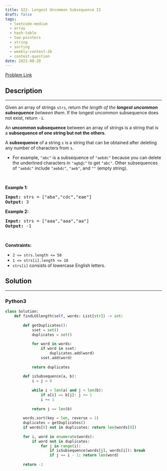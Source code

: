 ```yaml
---
title: 522. Longest Uncommon Subsequence II
draft: false
tags: 
  - leetcode-medium
  - array
  - hash-table
  - two-pointers
  - string
  - sorting
  - weekly-contest-26
  - contest-question
date: 2021-08-28
---
```


[Problem Link](https://leetcode.com/problems/longest-uncommon-subsequence-ii/)

## Description

---
<p>Given an array of strings <code>strs</code>, return <em>the length of the <strong>longest uncommon subsequence</strong> between them</em>. If the longest uncommon subsequence does not exist, return <code>-1</code>.</p>

<p>An <strong>uncommon subsequence</strong> between an array of strings is a string that is a <strong>subsequence of one string but not the others</strong>.</p>

<p>A <strong>subsequence</strong> of a string <code>s</code> is a string that can be obtained after deleting any number of characters from <code>s</code>.</p>

<ul>
	<li>For example, <code>&quot;abc&quot;</code> is a subsequence of <code>&quot;aebdc&quot;</code> because you can delete the underlined characters in <code>&quot;a<u>e</u>b<u>d</u>c&quot;</code> to get <code>&quot;abc&quot;</code>. Other subsequences of <code>&quot;aebdc&quot;</code> include <code>&quot;aebdc&quot;</code>, <code>&quot;aeb&quot;</code>, and <code>&quot;&quot;</code> (empty string).</li>
</ul>

<p>&nbsp;</p>
<p><strong class="example">Example 1:</strong></p>
<pre><strong>Input:</strong> strs = ["aba","cdc","eae"]
<strong>Output:</strong> 3
</pre><p><strong class="example">Example 2:</strong></p>
<pre><strong>Input:</strong> strs = ["aaa","aaa","aa"]
<strong>Output:</strong> -1
</pre>
<p>&nbsp;</p>
<p><strong>Constraints:</strong></p>

<ul>
	<li><code>2 &lt;= strs.length &lt;= 50</code></li>
	<li><code>1 &lt;= strs[i].length &lt;= 10</code></li>
	<li><code>strs[i]</code> consists of lowercase English letters.</li>
</ul>


## Solution

---
### Python3
``` py title='longest-uncommon-subsequence-ii'
class Solution:
    def findLUSlength(self, words: List[str]) -> int:
        
        def getDuplicates():
            sset = set()
            duplicates = set()
            
            for word in words:
                if word in sset:
                    duplicates.add(word)
                sset.add(word)
            
            return duplicates
        
        def isSubsequence(a, b):
            i = j = 0
            
            while i < len(a) and j < len(b):
                if a[i] == b[j]: j += 1
                i += 1
            
            return j == len(b)
        
        words.sort(key = len, reverse = 1)
        duplicates = getDuplicates()
        if words[0] not in duplicates: return len(words[0])
        
        for i, word in enumerate(words):
            if word not in duplicates:
                for j in range(i):
                    if isSubsequence(words[j], words[i]): break
                    if j == i - 1: return len(word)
        
        return -1
```

